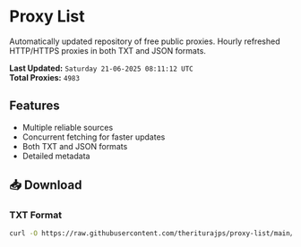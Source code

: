 # Proxy List

Automatically updated repository of free public proxies. Hourly refreshed HTTP/HTTPS proxies in both TXT and JSON formats.

**Last Updated:** `Saturday 21-06-2025 08:11:12 UTC`  
**Total Proxies:** `4983`

## Features
- Multiple reliable sources
- Concurrent fetching for faster updates
- Both TXT and JSON formats
- Detailed metadata

## 📥 Download

### TXT Format
```bash
curl -O https://raw.githubusercontent.com/theriturajps/proxy-list/main/proxies.txt